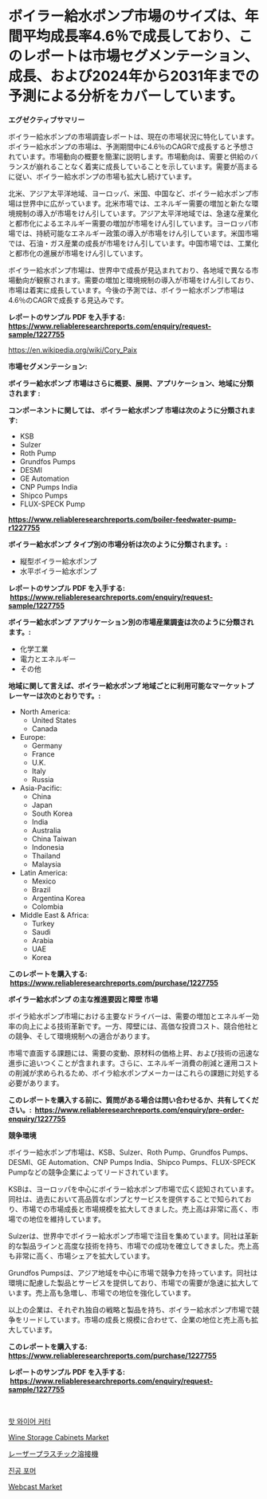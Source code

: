 <p><h1>ボイラー給水ポンプ市場のサイズは、年間平均成長率4.6％で成長しており、このレポートは市場セグメンテーション、成長、および2024年から2031年までの予測による分析をカバーしています。</h1></p><p><strong>エグゼクティブサマリー</strong></p>
<p><p>ボイラー給水ポンプの市場調査レポートは、現在の市場状況に特化しています。ボイラー給水ポンプの市場は、予測期間中に4.6％のCAGRで成長すると予想されています。市場動向の概要を簡潔に説明します。市場動向は、需要と供給のバランスが崩れることなく着実に成長していることを示しています。需要が高まるに従い、ボイラー給水ポンプの市場も拡大し続けています。</p><p>北米、アジア太平洋地域、ヨーロッパ、米国、中国など、ボイラー給水ポンプ市場は世界中に広がっています。北米市場では、エネルギー需要の増加と新たな環境規制の導入が市場をけん引しています。アジア太平洋地域では、急速な産業化と都市化によるエネルギー需要の増加が市場をけん引しています。ヨーロッパ市場では、持続可能なエネルギー政策の導入が市場をけん引しています。米国市場では、石油・ガス産業の成長が市場をけん引しています。中国市場では、工業化と都市化の進展が市場をけん引しています。</p><p>ボイラー給水ポンプ市場は、世界中で成長が見込まれており、各地域で異なる市場動向が観察されます。需要の増加と環境規制の導入が市場をけん引しており、市場は着実に成長しています。今後の予測では、ボイラー給水ポンプ市場は4.6％のCAGRで成長する見込みです。</p></p>
<p><strong>レポートのサンプル PDF を入手する: <a href="https://www.reliableresearchreports.com/enquiry/request-sample/1227755">https://www.reliableresearchreports.com/enquiry/request-sample/1227755</a></strong></p>
<p><a href="https://en.wikipedia.org/wiki/Cory_Paix">https://en.wikipedia.org/wiki/Cory_Paix</a></p>
<p><strong>市場セグメンテーション:</strong></p>
<p><strong> ボイラー給水ポンプ 市場はさらに概要、展開、アプリケーション、地域に分類されます :</strong></p>
<p><strong>コンポーネントに関しては、 ボイラー給水ポンプ 市場は次のように分類されます: &nbsp;</strong></p>
<p><ul><li>KSB</li><li>Sulzer</li><li>Roth Pump</li><li>Grundfos Pumps</li><li>DESMI</li><li>GE Automation</li><li>CNP Pumps India</li><li>Shipco Pumps</li><li>FLUX-SPECK Pump</li></ul></p>
<p><strong><a href="https://www.reliableresearchreports.com/boiler-feedwater-pump-r1227755">https://www.reliableresearchreports.com/boiler-feedwater-pump-r1227755</a></strong></p>
<p><strong> ボイラー給水ポンプ タイプ別の市場分析は次のように分類されます。:</strong></p>
<p><ul><li>縦型ボイラー給水ポンプ</li><li>水平ボイラー給水ポンプ</li></ul></p>
<p><strong>レポートのサンプル PDF を入手する: &nbsp;<a href="https://www.reliableresearchreports.com/enquiry/request-sample/1227755">https://www.reliableresearchreports.com/enquiry/request-sample/1227755</a></strong></p>
<p><strong> ボイラー給水ポンプ アプリケーション別の市場産業調査は次のように分類されます。:</strong></p>
<p><ul><li>化学工業</li><li>電力とエネルギー</li><li>その他</li></ul></p>
<p><strong>地域に関して言えば、ボイラー給水ポンプ 地域ごとに利用可能なマーケットプレーヤーは次のとおりです。:</strong></p>
<p><ul>
    <li>
        North America:
        <ul>
            <li>United States</li>
            <li>Canada</li>
        </ul>
    </li>
    <li>
        Europe:
        <ul>
            <li>Germany</li>
            <li>France</li>
            <li>U.K.</li>
            <li>Italy</li>
            <li>Russia</li>
        </ul>
    </li>
    <li>
        Asia-Pacific:
        <ul>
            <li>China</li>
            <li>Japan</li>
            <li>South Korea</li>
            <li>India</li>
            <li>Australia</li>
            <li>China Taiwan</li>
            <li>Indonesia</li>
            <li>Thailand</li>
            <li>Malaysia</li>
        </ul>
    </li>
    <li>
        Latin America:
        <ul>
            <li>Mexico</li>
            <li>Brazil</li>
            <li>Argentina Korea</li>
            <li>Colombia</li>
        </ul>
    </li>
    <li>
        Middle East & Africa:
        <ul>
            <li>Turkey</li>
            <li>Saudi</li>
            <li>Arabia</li>
            <li>UAE</li>
            <li>Korea</li>
        </ul>
    </li>
    </ul></p>
<p><strong>このレポートを購入する: &nbsp;<a href="https://www.reliableresearchreports.com/purchase/1227755">https://www.reliableresearchreports.com/purchase/1227755</a></strong></p>
<p><strong>ボイラー給水ポンプ の主な推進要因と障壁 市場</strong></p>
<p><p>ボイラ給水ポンプ市場における主要なドライバーは、需要の増加とエネルギー効率の向上による技術革新です。一方、障壁には、高価な投資コスト、競合他社との競争、そして環境規制への適合があります。</p><p>市場で直面する課題には、需要の変動、原材料の価格上昇、および技術の迅速な進歩に追いつくことが含まれます。さらに、エネルギー消費の削減と運用コストの削減が求められるため、ボイラ給水ポンプメーカーはこれらの課題に対処する必要があります。</p></p>
<p><strong>このレポートを購入する前に、質問がある場合は問い合わせるか、共有してください。:&nbsp; <a href="https://www.reliableresearchreports.com/enquiry/pre-order-enquiry/1227755">https://www.reliableresearchreports.com/enquiry/pre-order-enquiry/1227755</a></strong></p>
<p><strong>競争環境</strong></p>
<p><p>ボイラー給水ポンプ市場は、KSB、Sulzer、Roth Pump、Grundfos Pumps、DESMI、GE Automation、CNP Pumps India、Shipco Pumps、FLUX-SPECK Pumpなどの競争企業によってリードされています。</p><p>KSBは、ヨーロッパを中心にボイラー給水ポンプ市場で広く認知されています。同社は、過去において高品質なポンプとサービスを提供することで知られており、市場での市場成長と市場規模を拡大してきました。売上高は非常に高く、市場での地位を維持しています。</p><p>Sulzerは、世界中でボイラー給水ポンプ市場で注目を集めています。同社は革新的な製品ラインと高度な技術を持ち、市場での成功を確立してきました。売上高も非常に高く、市場シェアを拡大しています。</p><p>Grundfos Pumpsは、アジア地域を中心に市場で競争力を持っています。同社は環境に配慮した製品とサービスを提供しており、市場での需要が急速に拡大しています。売上高も急増し、市場での地位を強化しています。</p><p>以上の企業は、それぞれ独自の戦略と製品を持ち、ボイラー給水ポンプ市場で競争をリードしています。市場の成長と規模に合わせて、企業の地位と売上高も拡大しています。</p></p>
<p><strong>このレポートを購入する: &nbsp; <a href="https://www.reliableresearchreports.com/purchase/1227755">https://www.reliableresearchreports.com/purchase/1227755</a></strong></p>
<p><strong>レポートのサンプル PDF を入手する: &nbsp;<a href="https://www.reliableresearchreports.com/enquiry/request-sample/1227755">https://www.reliableresearchreports.com/enquiry/request-sample/1227755</a></strong><strong></strong></p>
<p>&nbsp;</p>
<p><p><a href="https://github.com/shampaakter36/Market-Research-Report-List-2/blob/main/797360331575.md">핫 와이어 커터</a></p><p><a href="https://medium.com/@luke.russell779/deep-dive-into-the-wine-storage-cabinets-market-itstrends-market-segmentation-and-competitive-04dc31ed63c4">Wine Storage Cabinets Market</a></p><p><a href="https://github.com/TerrellConn/Market-Research-Report-List-2/blob/main/158139023410.md">レーザープラスチック溶接機</a></p><p><a href="https://github.com/LuckeyCorbin/Market-Research-Report-List-2/blob/main/386005831576.md">진공 포머</a></p><p><a href="https://github.com/hskmn/Market-Research-Report-List-1/blob/main/webcast-market.md">Webcast Market</a></p></p>